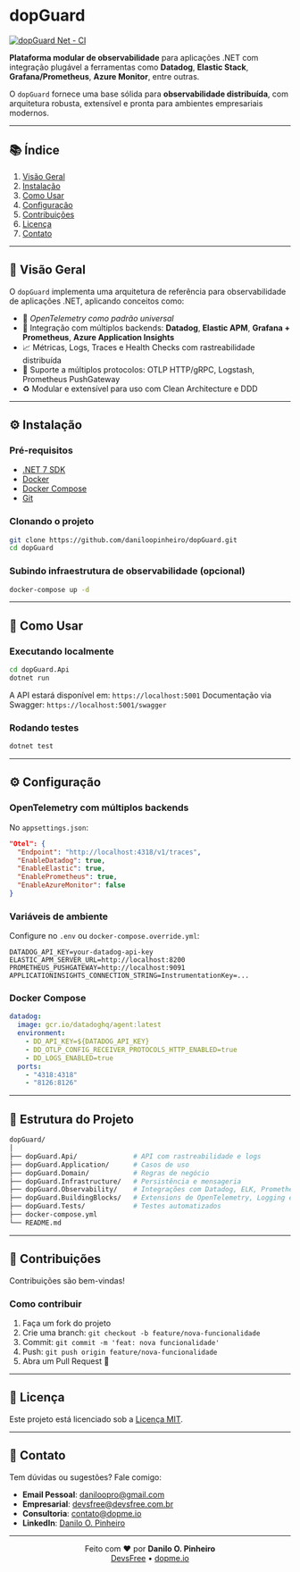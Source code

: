 # dopGuard

[![dopGuard Net - CI](https://github.com/daniloopinheiro/dopGuard/actions/workflows/dotnet.yml/badge.svg?branch=develop)](https://github.com/daniloopinheiro/dopGuard/actions/workflows/dotnet.yml)

**Plataforma modular de observabilidade** para aplicações .NET com integração plugável a ferramentas como **Datadog**, **Elastic Stack**, **Grafana/Prometheus**, **Azure Monitor**, entre outras.

O `dopGuard` fornece uma base sólida para **observabilidade distribuída**, com arquitetura robusta, extensível e pronta para ambientes empresariais modernos.

---

## 📚 Índice

1. [Visão Geral](#visão-geral)
2. [Instalação](#instalação)
3. [Como Usar](#como-usar)
4. [Configuração](#configuração)
5. [Contribuições](#contribuições)
6. [Licença](#licença)
7. [Contato](#contato)

---

## 🔭 Visão Geral

O `dopGuard` implementa uma arquitetura de referência para observabilidade de aplicações .NET, aplicando conceitos como:

* 🔌 *OpenTelemetry como padrão universal*
* 🧩 Integração com múltiplos backends: **Datadog**, **Elastic APM**, **Grafana + Prometheus**, **Azure Application Insights**
* 📈 Métricas, Logs, Traces e Health Checks com rastreabilidade distribuída
* 🔁 Suporte a múltiplos protocolos: OTLP HTTP/gRPC, Logstash, Prometheus PushGateway
* ♻️ Modular e extensível para uso com Clean Architecture e DDD

---

## ⚙️ Instalação

### Pré-requisitos

* [.NET 7 SDK](https://dotnet.microsoft.com/en-us/download)
* [Docker](https://www.docker.com/)
* [Docker Compose](https://docs.docker.com/compose/)
* [Git](https://git-scm.com/)

### Clonando o projeto

```bash
git clone https://github.com/daniloopinheiro/dopGuard.git
cd dopGuard
```

### Subindo infraestrutura de observabilidade (opcional)

```bash
docker-compose up -d
```

---

## 🚀 Como Usar

### Executando localmente

```bash
cd dopGuard.Api
dotnet run
```

A API estará disponível em: `https://localhost:5001`
Documentação via Swagger: `https://localhost:5001/swagger`

### Rodando testes

```bash
dotnet test
```

---

## ⚙️ Configuração

### OpenTelemetry com múltiplos backends

No `appsettings.json`:

```json
"Otel": {
  "Endpoint": "http://localhost:4318/v1/traces",
  "EnableDatadog": true,
  "EnableElastic": true,
  "EnablePrometheus": true,
  "EnableAzureMonitor": false
}
```

### Variáveis de ambiente

Configure no `.env` ou `docker-compose.override.yml`:

```env
DATADOG_API_KEY=your-datadog-api-key
ELASTIC_APM_SERVER_URL=http://localhost:8200
PROMETHEUS_PUSHGATEWAY=http://localhost:9091
APPLICATIONINSIGHTS_CONNECTION_STRING=InstrumentationKey=...
```

### Docker Compose

```yaml
datadog:
  image: gcr.io/datadoghq/agent:latest
  environment:
    - DD_API_KEY=${DATADOG_API_KEY}
    - DD_OTLP_CONFIG_RECEIVER_PROTOCOLS_HTTP_ENABLED=true
    - DD_LOGS_ENABLED=true
  ports:
    - "4318:4318"
    - "8126:8126"
```

---

## 🧱 Estrutura do Projeto

```bash
dopGuard/
│
├── dopGuard.Api/              # API com rastreabilidade e logs
├── dopGuard.Application/      # Casos de uso
├── dopGuard.Domain/           # Regras de negócio
├── dopGuard.Infrastructure/   # Persistência e mensageria
├── dopGuard.Observability/    # Integrações com Datadog, ELK, Prometheus, etc
├── dopGuard.BuildingBlocks/   # Extensions de OpenTelemetry, Logging e Metrics
├── dopGuard.Tests/            # Testes automatizados
├── docker-compose.yml
└── README.md
```

---

## 🤝 Contribuições

Contribuições são bem-vindas!

### Como contribuir

1. Faça um fork do projeto
2. Crie uma branch: `git checkout -b feature/nova-funcionalidade`
3. Commit: `git commit -m 'feat: nova funcionalidade'`
4. Push: `git push origin feature/nova-funcionalidade`
5. Abra um Pull Request 🚀

---

## 📄 Licença

Este projeto está licenciado sob a [Licença MIT](LICENSE).

---

## 👋 Contato

Tem dúvidas ou sugestões? Fale comigo:

* **Email Pessoal**: [daniloopro@gmail.com](mailto:daniloopro@gmail.com)
* **Empresarial**: [devsfree@devsfree.com.br](mailto:devsfree@devsfree.com.br)
* **Consultoria**: [contato@dopme.io](mailto:contato@dopme.io)
* **LinkedIn**: [Danilo O. Pinheiro](https://www.linkedin.com/in/daniloopinheiro)

---

<p align="center">Feito com ❤️ por <strong>Danilo O. Pinheiro</strong><br/> <a href="https://devsfree.com.br" target="_blank">DevsFree</a> • <a href="https://dopme.io" target="_blank">dopme.io</a></p>

